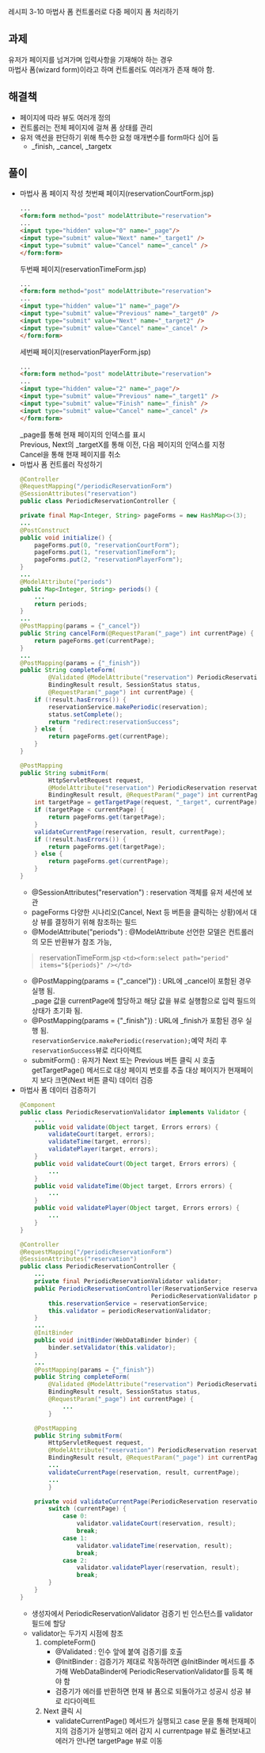 레시피 3-10 마법사 폼 컨트롤러로 다중 페이지 폼 처리하기

## 과제
유저가 페이지를 넘겨가며 입력사항을 기재해야 하는 경우    
마법사 폼(wizard form)이라고 하며 컨트롤러도 여러개가 존재 해야 함.

## 해결책
- 페이지에 따라 뷰도 여러개 정의
- 컨트롤러는 전체 페이지에 걸쳐 폼 상태를 관리
- 유저 액션을 판단하기 위해 특수한 요청 매개변수를 form마다 심어 둠
    - _finish, _cancel, _targetx

## 풀이
- 마법사 폼 페이지 작성
    첫번째 페이지(reservationCourtForm.jsp)
    ```html
    ...
    <form:form method="post" modelAttribute="reservation">
    ...
    <input type="hidden" value="0" name="_page"/>
    <input type="submit" value="Next" name="_target1" />
    <input type="submit" value="Cancel" name="_cancel" />
    </form:form>
    ```
    두번째 페이지(reservationTimeForm.jsp)
    ```html
    ...
    <form:form method="post" modelAttribute="reservation">
    ...
    <input type="hidden" value="1" name="_page"/>
    <input type="submit" value="Previous" name="_target0" />
    <input type="submit" value="Next" name="_target2" />
    <input type="submit" value="Cancel" name="_cancel" />
    </form:form>
    ```
    세번째 페이지(reservationPlayerForm.jsp)
    ```html
    ...
    <form:form method="post" modelAttribute="reservation">
    ...
    <input type="hidden" value="2" name="_page"/>
    <input type="submit" value="Previous" name="_target1" />
    <input type="submit" value="Finish" name="_finish" />
    <input type="submit" value="Cancel" name="_cancel" />
    </form:form>
    ```
    _page를 통해 현재 페이지의 인덱스를 표시    
    Previous, Next의 _targetX를 통해 이전, 다음 페이지의 인덱스를 지정    
    Cancel을 통해 현재 페이지를 취소
- 마법사 폼 컨트롤러 작성하기
    ```java
    @Controller
    @RequestMapping("/periodicReservationForm")
    @SessionAttributes("reservation")
    public class PeriodicReservationController {

    private final Map<Integer, String> pageForms = new HashMap<>(3);
    ...
    @PostConstruct
    public void initialize() {
        pageForms.put(0, "reservationCourtForm");
        pageForms.put(1, "reservationTimeForm");
        pageForms.put(2, "reservationPlayerForm");
    }
    ...
    @ModelAttribute("periods")
    public Map<Integer, String> periods() {
        ...
        return periods;
    }
    ...
    @PostMapping(params = {"_cancel"})
    public String cancelForm(@RequestParam("_page") int currentPage) {
        return pageForms.get(currentPage);
    }
    ...
    @PostMapping(params = {"_finish"})
    public String completeForm(
            @Validated @ModelAttribute("reservation") PeriodicReservation reservation,
            BindingResult result, SessionStatus status,
            @RequestParam("_page") int currentPage) {
        if (!result.hasErrors()) {
            reservationService.makePeriodic(reservation);
            status.setComplete();
            return "redirect:reservationSuccess";
        } else {
            return pageForms.get(currentPage);
        }
    }

    @PostMapping
    public String submitForm(
            HttpServletRequest request,
            @ModelAttribute("reservation") PeriodicReservation reservation,
            BindingResult result, @RequestParam("_page") int currentPage) {
        int targetPage = getTargetPage(request, "_target", currentPage);
        if (targetPage < currentPage) {
            return pageForms.get(targetPage);
        }
        validateCurrentPage(reservation, result, currentPage);
        if (!result.hasErrors()) {
            return pageForms.get(targetPage);
        } else {
            return pageForms.get(currentPage);
        }
    }
    ```
    - @SessionAttributes("reservation") : reservation 객체를 유저 세션에 보관
    - pageForms 다양한 시나리오(Cancel, Next 등 버튼을 클릭하는 상황)에서 대상 뷰를 결정하기 위해 참조하는 필드
    - @ModelAttribute("periods") : @ModelAttribute 선언한 모델은 컨트롤러의 모든 반환뷰가 참조 가능, 
    > reservationTimeForm.jsp 
    > `<td><form:select path="period" items="${periods}" /></td>`
    - @PostMapping(params = {"_cancel"}) : URL에 _cancel이 포함된 경우 실행 됨.     
    _page 값을 currentPage에 할당하고 해당 값을 뷰로 실행함으로 입력 필드의 상태가 초기화 됨.
    - @PostMapping(params = {"_finish"}) : URL에 _finish가 포함된 경우 실행 됨.     
    `reservationService.makePeriodic(reservation);`예약 처리 후 `reservationSuccess`뷰로 리다이렉트
    - submitForm() : 유저가 Next 또는 Previous 버튼 클릭 시 호출    
    getTargetPage() 메서드로 대상 페이지 번호를 추출
    대상 페이지가 현재페이지 보다 크면(Next 버튼 클릭) 데이터 검증
- 마법사 폼 데이터 검증하기
    ```java
    @Component
    public class PeriodicReservationValidator implements Validator {
        ...
        public void validate(Object target, Errors errors) {
            validateCourt(target, errors);
            validateTime(target, errors);
            validatePlayer(target, errors);
        }
        public void validateCourt(Object target, Errors errors) {
            ...
        }
        public void validateTime(Object target, Errors errors) {
            ...
        }
        public void validatePlayer(Object target, Errors errors) {
            ...
        }
    }

    @Controller
    @RequestMapping("/periodicReservationForm")
    @SessionAttributes("reservation")
    public class PeriodicReservationController {
        ...
        private final PeriodicReservationValidator validator;
        public PeriodicReservationController(ReservationService reservationService,
                                         PeriodicReservationValidator periodicReservationValidator) {
            this.reservationService = reservationService;
            this.validator = periodicReservationValidator;
        }
        ...
        @InitBinder
        public void initBinder(WebDataBinder binder) {
            binder.setValidator(this.validator);
        }
        ...
        @PostMapping(params = {"_finish"})
        public String completeForm(
            @Validated @ModelAttribute("reservation") PeriodicReservation reservation,
            BindingResult result, SessionStatus status,
            @RequestParam("_page") int currentPage) {
                ...
            }

        @PostMapping
        public String submitForm(
            HttpServletRequest request,
            @ModelAttribute("reservation") PeriodicReservation reservation,
            BindingResult result, @RequestParam("_page") int currentPage) {
            ...
            validateCurrentPage(reservation, result, currentPage);
            ...
            }

        private void validateCurrentPage(PeriodicReservation reservation, BindingResult result, int currentPage) {
            switch (currentPage) {
                case 0:
                    validator.validateCourt(reservation, result);
                    break;
                case 1:
                    validator.validateTime(reservation, result);
                    break;
                case 2:
                    validator.validatePlayer(reservation, result);
                    break;
            }
        }
    }
    ```
    - 생성자에서 PeriodicReservationValidator 검증기 빈 인스턴스를 validator 필드에 할당
    - validator는 두가지 시점에 참조
        1. completeForm() 
            - @Validated : 인수 앞에 붙여 검증기를 호출
            - @InitBinder : 검증기가 제대로 작동하려면 @InitBinder 메서드를 추가해 WebDataBinder에 PeriodicReservationValidator를 등록 해야 함
            - 검증기가 에러를 반환하면 현재 뷰 폼으로 되돌아가고 성공시 성공 뷰로 리다이렉트
        2. Next 클릭 시
            - validateCurrentPage() 메서드가 실행되고 case 문을 통해 현재페이지의 검증기가 실행되고 에러 감지 시 currentpage 뷰로 돌려보내고 에러가 안나면 targetPage 뷰로 이동
            

